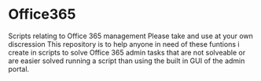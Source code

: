 # Office365
Scripts relating to Office 365 management
Please take and use at your own discression
This repository is to help anyone in need of these funtions
i create in scripts to solve Office 365 admin tasks that are not solveable or are easier solved running a script than using the built in GUI of the admin portal. 
